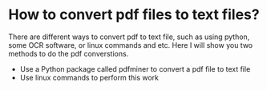 # How to convert pdf files to text files? 
There are different ways to convert pdf to text file, such as using python, some OCR software, or linux commands and etc. Here I will show you two methods to do the pdf converstions. 

- Use a Python package called pdfminer to convert a pdf file to text file 
- Use linux commands to perform this work 
